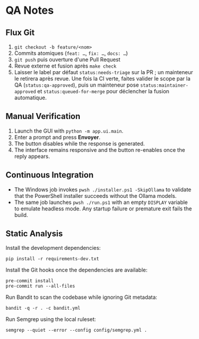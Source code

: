 # QA Notes

## Flux Git

1. `git checkout -b feature/<nom>`
2. Commits atomiques (`feat: …`, `fix: …`, `docs: …`)
3. `git push` puis ouverture d'une Pull Request
4. Revue externe et fusion après `make check`
5. Laisser le label par défaut `status:needs-triage` sur la PR ; un mainteneur le
   retirera après revue. Une fois la CI verte, faites valider le scope par la QA
   (`status:qa-approved`), puis un mainteneur pose `status:maintainer-approved`
   et `status:queued-for-merge` pour déclencher la fusion automatique.

## Manual Verification

1. Launch the GUI with `python -m app.ui.main`.
2. Enter a prompt and press **Envoyer**.
3. The button disables while the response is generated.
4. The interface remains responsive and the button re-enables once the reply appears.

## Continuous Integration

* The Windows job invokes `pwsh ./installer.ps1 -SkipOllama` to validate that the PowerShell installer
  succeeds without the Ollama models.
* The same job launches `pwsh ./run.ps1` with an empty `DISPLAY` variable to emulate headless mode. Any
  startup failure or premature exit fails the build.

## Static Analysis

Install the development dependencies:

```
pip install -r requirements-dev.txt
```

Install the Git hooks once the dependencies are available:

```
pre-commit install
pre-commit run --all-files
```

Run Bandit to scan the codebase while ignoring Git metadata:

```
bandit -q -r . -c bandit.yml
```

Run Semgrep using the local ruleset:

```
semgrep --quiet --error --config config/semgrep.yml .
```

